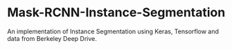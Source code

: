 # Mask-RCNN-Instance-Segmentation
An implementation of Instance Segmentation using Keras, Tensorflow and data from Berkeley Deep Drive.
